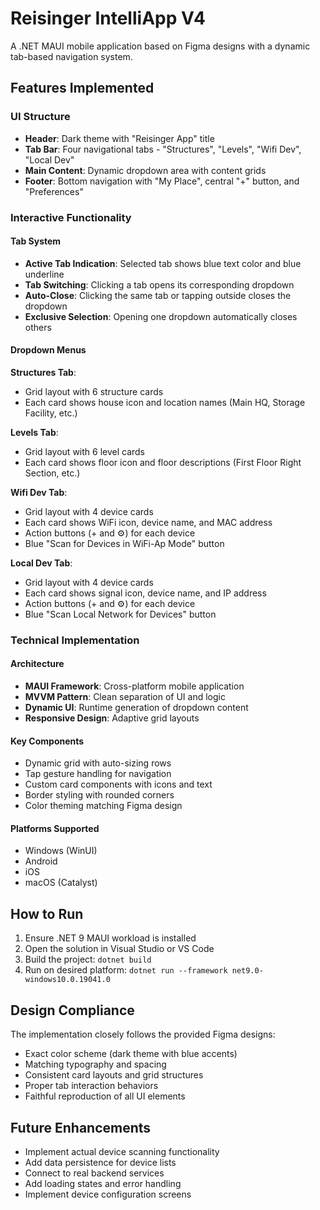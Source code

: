 # Reisinger IntelliApp V4

A .NET MAUI mobile application based on Figma designs with a dynamic tab-based navigation system.

## Features Implemented

### UI Structure
- **Header**: Dark theme with "Reisinger App" title
- **Tab Bar**: Four navigational tabs - "Structures", "Levels", "Wifi Dev", "Local Dev"
- **Main Content**: Dynamic dropdown area with content grids
- **Footer**: Bottom navigation with "My Place", central "+" button, and "Preferences"

### Interactive Functionality

#### Tab System
- **Active Tab Indication**: Selected tab shows blue text color and blue underline
- **Tab Switching**: Clicking a tab opens its corresponding dropdown
- **Auto-Close**: Clicking the same tab or tapping outside closes the dropdown
- **Exclusive Selection**: Opening one dropdown automatically closes others

#### Dropdown Menus

**Structures Tab**:
- Grid layout with 6 structure cards
- Each card shows house icon and location names (Main HQ, Storage Facility, etc.)

**Levels Tab**:
- Grid layout with 6 level cards  
- Each card shows floor icon and floor descriptions (First Floor Right Section, etc.)

**Wifi Dev Tab**:
- Grid layout with 4 device cards
- Each card shows WiFi icon, device name, and MAC address
- Action buttons (+ and ⚙) for each device
- Blue "Scan for Devices in WiFi-Ap Mode" button

**Local Dev Tab**:
- Grid layout with 4 device cards
- Each card shows signal icon, device name, and IP address
- Action buttons (+ and ⚙) for each device  
- Blue "Scan Local Network for Devices" button

### Technical Implementation

#### Architecture
- **MAUI Framework**: Cross-platform mobile application
- **MVVM Pattern**: Clean separation of UI and logic
- **Dynamic UI**: Runtime generation of dropdown content
- **Responsive Design**: Adaptive grid layouts

#### Key Components
- Dynamic grid with auto-sizing rows
- Tap gesture handling for navigation
- Custom card components with icons and text
- Border styling with rounded corners
- Color theming matching Figma design

#### Platforms Supported
- Windows (WinUI)
- Android
- iOS
- macOS (Catalyst)

## How to Run

1. Ensure .NET 9 MAUI workload is installed
2. Open the solution in Visual Studio or VS Code
3. Build the project: `dotnet build`
4. Run on desired platform: `dotnet run --framework net9.0-windows10.0.19041.0`

## Design Compliance

The implementation closely follows the provided Figma designs:
- Exact color scheme (dark theme with blue accents)
- Matching typography and spacing
- Consistent card layouts and grid structures
- Proper tab interaction behaviors
- Faithful reproduction of all UI elements

## Future Enhancements

- Implement actual device scanning functionality
- Add data persistence for device lists
- Connect to real backend services
- Add loading states and error handling
- Implement device configuration screens
